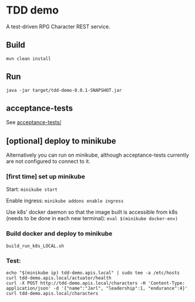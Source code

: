 # TDD demo

A test-driven RPG Character REST service.

## Build

`mvn clean install`

## Run

`java -jar target/tdd-demo-0.0.1-SNAPSHOT.jar`

## acceptance-tests

See [acceptance-tests/](acceptance-tests/README.md)

## [optional] deploy to minikube

Alternatively you can run on minikube, although acceptance-tests currently are not configured to connect to it.

### [first time] set up minikube

Start:
`minikube start`

Enable ingress:
`minikube addons enable ingress`

Use k8s' docker daemon so that the image built is accessible from k8s (needs to be done in each new terminal):
`eval $(minikube docker-env)`

### Build docker and deploy to minikube

`build_run_k8s_LOCAL.sh`

### Test:

```
echo "$(minikube ip) tdd-demo.apis.local" | sudo tee -a /etc/hosts
curl tdd-demo.apis.local/actuator/health
curl -X POST http://tdd-demo.apis.local/characters -H 'Content-Type: application/json' -d '{"name":"Jarl", "leadership":1, "endurance":4}'
curl tdd-demo.apis.local/characters
```
